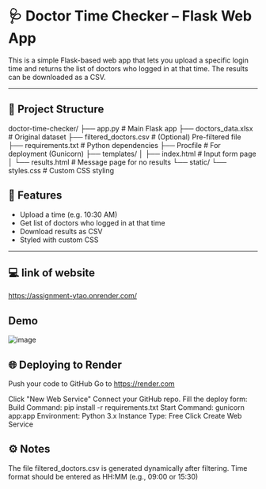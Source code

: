 # 🩺 Doctor Time Checker – Flask Web App

This is a simple Flask-based web app that lets you upload a specific login time and returns the list of doctors who logged in at that time. The results can be downloaded as a CSV.

---

## 📁 Project Structure

doctor-time-checker/
├── app.py # Main Flask app
├── doctors_data.xlsx # Original dataset
├── filtered_doctors.csv # (Optional) Pre-filtered file
├── requirements.txt # Python dependencies
├── Procfile # For deployment (Gunicorn)
├── templates/
│ ├── index.html # Input form page
│ └── results.html # Message page for no results
└── static/
└── styles.css # Custom CSS styling


## 🚀 Features

- Upload a time (e.g. 10:30 AM)
- Get list of doctors who logged in at that time
- Download results as CSV
- Styled with custom CSS

---

## 💻 link of website
https://assignment-ytao.onrender.com/


## Demo

![image](https://github.com/user-attachments/assets/25dd10f1-fd5c-4b03-b6d9-55ecf9ea1016)


## 🌐 Deploying to Render

Push your code to GitHub
Go to https://render.com

Click "New Web Service"
Connect your GitHub repo.
Fill the deploy form:
Build Command: pip install -r requirements.txt
Start Command: gunicorn app:app
Environment: Python 3.x
Instance Type: Free
Click Create Web Service

## ⚙️ Notes

The file filtered_doctors.csv is generated dynamically after filtering.
Time format should be entered as HH:MM (e.g., 09:00 or 15:30)






